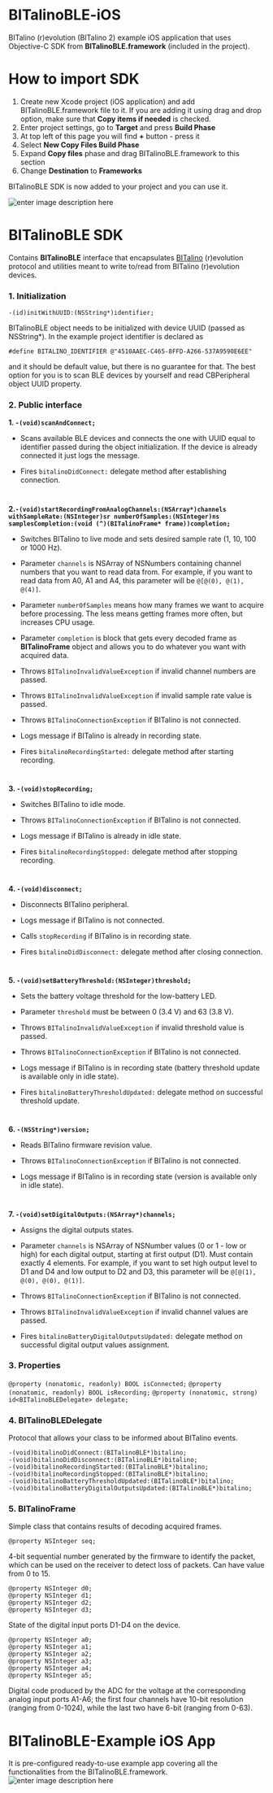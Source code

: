 # BITalinoBLE-iOS
BITalino (r)evolution (BITalino 2) example iOS application that uses Objective-C SDK from **BITalinoBLE.framework** (included in the project).

# How to import SDK
 1. Create new Xcode project (iOS application) and add BITalinoBLE.framework file to it. If you are adding it using drag and drop option, make sure that **Copy items if needed** is checked. 
 2. Enter project settings, go to **Target** and press **Build Phase**
 3. At top left of this page you will find **+** button - press it
 4. Select **New Copy Files Build Phase**
 5. Expand **Copy files** phase and drag BITalinoBLE.framework to this section
 6. Change **Destination** to **Frameworks**

BITalinoBLE SDK is now added to your project and you can use it.

![enter image description here](http://i.imgur.com/StbUzLR.png)

# BITalinoBLE SDK
Contains **BITalinoBLE** interface that encapsulates [BITalino](http://www.bitalino.com) (r)evolution protocol and utilities meant to write to/read from BITalino (r)evolution devices.

### **1. Initialization**

    -(id)initWithUUID:(NSString*)identifier;
    
BITalinoBLE object needs to be initialized with device UUID (passed as NSString*). In the example project identifier is declared as 

    #define BITALINO_IDENTIFIER @"4510AAEC-C465-8FFD-A266-537A9590E6EE"

and it should be default value, but there is no guarantee for that. The best option for you is to scan BLE devices by yourself and read CBPeripheral object UUID property.

### **2. Public interface**

 **1. `-(void)scanAndConnect;`**

+ Scans available BLE devices and connects the one with UUID equal to identifier passed during the object initialization. If the device is already connected it just logs the message. 

+ Fires `bitalinoDidConnect:` delegate method after establishing connection.

#

 **2.`-(void)startRecordingFromAnalogChannels:(NSArray*)channels withSampleRate:(NSInteger)sr numberOfSamples:(NSInteger)ns samplesCompletion:(void (^)(BITalinoFrame* frame))completion;`**
 
+ Switches BITalino to live mode and sets desired sample rate (1, 10, 100 or 1000 Hz). 

+ Parameter `channels` is NSArray of NSNumbers containing channel numbers that you want to read data from. For example, if you want to read data from A0, A1 and A4, this parameter will be `@[@(0), @(1), @(4)]`.

+ Parameter `numberOfSamples` means how many frames we want to acquire before processing. The less means getting frames more often, but increases CPU usage.

+ Parameter `completion` is block that gets every decoded frame as **BITalinoFrame** object and allows you to do whatever you want with acquired data.

+ Throws `BITalinoInvalidValueException` if invalid channel numbers are passed.

+ Throws `BITalinoInvalidValueException` if invalid sample rate value is passed.

+ Throws `BITalinoConnectionException` if BITalino is not connected.

+ Logs message if BITalino is already in recording state.

+ Fires `bitalinoRecordingStarted:` delegate method after starting recording.

#

 **3. `-(void)stopRecording;`**
 
+ Switches BITalino to idle mode.

+ Throws `BITalinoConnectionException` if BITalino is not connected.

+ Logs message if BITalino is already in idle state. 

+ Fires `bitalinoRecordingStopped:` delegate method after stopping recording.

#

**4. `-(void)disconnect;`**

+ Disconnects BITalino peripheral.

+ Logs message if BITalino is not connected.

+ Calls `stopRecording` if BITalino is in recording state.

+ Fires `bitalinoDidDisconnect:` delegate method after closing connection.

#

**5. `-(void)setBatteryThreshold:(NSInteger)threshold;`**

+ Sets the battery voltage threshold for the low-battery LED.

+ Parameter `threshold` must be between 0 (3.4 V) and 63 (3.8 V).

+ Throws `BITalinoInvalidValueException` if invalid threshold value is passed.

+ Throws `BITalinoConnectionException` if BITalino is not connected.

+ Logs message if BITalino is in recording state (battery threshold update is available only in idle state).

+ Fires `bitalinoBatteryThresholdUpdated:` delegate method on successful threshold update.

#

**6. `-(NSString*)version;`**

+ Reads BITalino firmware revision value.

+ Throws `BITalinoConnectionException` if BITalino is not connected.

+ Logs message if BITalino is in recording state (version is available only in idle state).

#

**7. `-(void)setDigitalOutputs:(NSArray*)channels;`**

+ Assigns the digital outputs states.

+ Parameter `channels` is NSArray of NSNumber values (0 or 1 - low or high) for each digital output, starting at first output (D1). Must contain exactly 4 elements. For example, if you want to set high output level to D1 and D4 and low output to D2 and D3, this parameter will be `@[@(1), @(0), @(0), @(1)]`.

+ Throws `BITalinoConnectionException` if BITalino is not connected.

+ Throws `BITalinoInvalidValueException` if invalid channel values are passed.

+ Fires `bitalinoBatteryDigitalOutputsUpdated:` delegate method on successful digital output values assignment.


### **3. Properties**

 `@property (nonatomic, readonly) BOOL isConnected;`
 `@property (nonatomic, readonly) BOOL isRecording;`
 `@property (nonatomic, strong) id<BITalinoBLEDelegate> delegate;`


### **4. BITalinoBLEDelegate**
Protocol that allows your class to be informed about BITalino events.

    -(void)bitalinoDidConnect:(BITalinoBLE*)bitalino;
    -(void)bitalinoDidDisconnect:(BITalinoBLE*)bitalino;
    -(void)bitalinoRecordingStarted:(BITalinoBLE*)bitalino;
    -(void)bitalinoRecordingStopped:(BITalinoBLE*)bitalino;
    -(void)bitalinoBatteryThresholdUpdated:(BITalinoBLE*)bitalino;
    -(void)bitalinoBatteryDigitalOutputsUpdated:(BITalinoBLE*)bitalino;


### **5. BITalinoFrame**

Simple class that contains results of decoding acquired frames.
 
    @property NSInteger seq;
 
 
4-bit sequential number generated by the firmware to identify the packet, which can be used on the receiver to detect loss of packets. Can have value from 0  to 15.

    @property NSInteger d0;
    @property NSInteger d1;
    @property NSInteger d2;
    @property NSInteger d3;

State of the digital input ports D1-D4 on the device.

    @property NSInteger a0;
    @property NSInteger a1;
    @property NSInteger a2;
    @property NSInteger a3;
    @property NSInteger a4;
    @property NSInteger a5;

Digital code produced by the ADC for the voltage at the corresponding analog input ports A1-A6; the first four channels have 10-bit resolution (ranging from 0-1024), while the last two have 6-bit (ranging from 0-63).


# BITalinoBLE-Example iOS App
It is pre-configured ready-to-use example app covering all the functionalities from the BITalinoBLE.framework.
![enter image description here](http://i.imgur.com/bmo0bQ4.jpg)